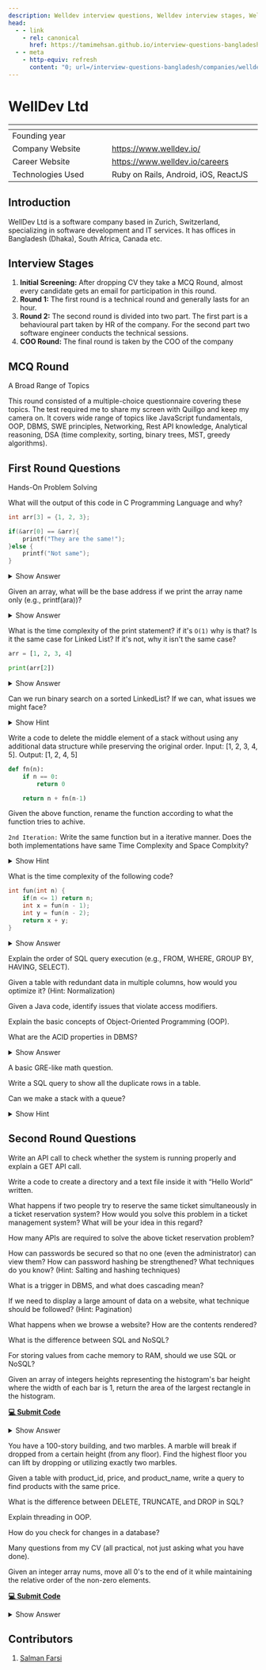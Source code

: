 ```yaml
---
description: Welldev interview questions, Welldev interview stages, Welldev interview details, Welldev interview question and answers
head:
  - - link
    - rel: canonical
      href: https://tamimehsan.github.io/interview-questions-bangladesh/companies/welldev
  - - meta
    - http-equiv: refresh
      content: "0; url=/interview-questions-bangladesh/companies/welldev"
---
```

# WellDev Ltd

| <img width="441" height="1"> | <img width="441" height="1"> |
| :-| :- |
| Founding year | |
| Company Website | https://www.welldev.io/ |
| Career Website | https://www.welldev.io/careers |
| Technologies Used| Ruby on Rails, Android, iOS, ReactJS |

## Introduction

WellDev Ltd is a software company based in Zurich, Switzerland, specializing in software development and IT services. It has offices in Bangladesh (Dhaka), South Africa, Canada etc.

## Interview Stages

1. **Initial Screening:** After dropping CV they take a MCQ Round, almost every candidate gets an email for participation in this round.
2. **Round 1:** The first round is a technical round and generally lasts for an hour.
3. **Round 2:** The second round is divided into two part. The first part is a behavioural part taken by HR of the company. For the second part two software engineer conducts the technical sessions.
4. **COO Round:** The final round is taken by the COO of the company

## MCQ Round

A Broad Range of Topics

This round consisted of a multiple-choice questionnaire covering these topics. The test required me to share my screen with Quillgo and keep my camera on. It covers wide range of topics like JavaScript fundamentals, OOP, DBMS, SWE principles, Networking, Rest API knowledge, Analytical reasoning, DSA (time complexity, sorting, binary trees, MST, greedy algorithms).

## First Round Questions

Hands-On Problem Solving

<article>

What will the output of this code in C Programming Language and why?

```C
int arr[3] = {1, 2, 3};

if(&arr[0] == &arr){
    printf("They are the same!");
}else {
    printf("Not same");
}
```

<details><summary>Show Answer</summary>

The name of the array is a pointer to the first item of the Array.
So it will print "They are the same!"

</details>
</article>

<article>

Given an array, what will be the base address if we print the array name only (e.g., printf(ara))?
<details><summary>Show Answer</summary>

It will print the address of the first item of the array.
In C, you can't pass array to functions by "Pass by value".
So when you pass an array to an function (for example: printf(arr)),
the compiler will actually pass the pointer to the first element. 
You can easily test this hypothesis by doing something like this:

```C
int arr[1] = {100};

if(arr == &arr){
    printf("Yay!\n");
}

if(arr == &arr[0]){
    printf("Damn!");
}
```

The above code should print

```bash
Yay!
Damn!
```

</details>
</article>

<article>

What is the time complexity of the print statement?
if it's `O(1)` why is that? Is it the same case for Linked List?
If it's not, why it isn't the same case?
```python
arr = [1, 2, 3, 4]

print(arr[2])
```
<details><summary>Show Answer</summary>

`Tip:`
Learn about stack and heap memory and their use cases when memory is allocated.
Learn about compile time and runtime memory allocation.

</details>
</article>

<article>

Can we run binary search on a sorted LinkedList? If we can, what issues we might face?
<details><summary>Show Hint</summary>

Think about how and why arrays can be divided easily but LinkedList can't be.
</details>
</article>

<article>

Write a code to delete the middle element of a stack without using any additional data structure while preserving the original order. Input: [1, 2, 3, 4, 5]. Output: [1, 2, 4, 5]
</article>

<article>

```python
def fn(n):
    if n == 0:
        return 0

    return n + fn(n-1)
```

Given the above function, rename the function according to what the function tries to achive.

`2nd Iteration:`
Write the same function but in a iterative manner.
Does the both implementations have same Time Complexity and Space Complxity?

<details><summary>Show Hint</summary>

Write down the stack trace of the recursive function and try to speak aloud while doing so.
After getting what the function returns, rename the function accordingly.

For the second iterations, a simple loop will be the answer.
However, think deeply about the fundamental difference between the two implementations.
One of the implementation uses a Data structure, one doesn't. So their space complexity won't be same.

</details>
</article>

<article>

What is the time complexity of the following code?

```C
int fun(int n) {
    if(n <= 1) return n;
    int x = fun(n - 1);
    int y = fun(n - 2);
    return x + y;
}
```

<details><summary>Show Answer</summary>

</details>
</article>

<article>

Explain the order of SQL query execution (e.g., FROM, WHERE, GROUP BY, HAVING, SELECT).

</article>

<article>

Given a table with redundant data in multiple columns, how would you optimize it? (Hint: Normalization)
</article>

<article>

Given a Java code, identify issues that violate access modifiers.
</article>

<article>

Explain the basic concepts of Object-Oriented Programming (OOP).
</article>

<article>

What are the ACID properties in DBMS?
<details><summary>Show Answer</summary>

ACID is a set of properties of database transactions intended to guarantee data validity despite errors, power failures, and other mishaps. Databases that support this are called ACID compliance. The properties are

- **Atomicity:** Each statement in a transaction (to read, write, update or delete data) is treated as a single unit. Either the entire statement is executed, or none of it is executed.
- **Consistency:** Ensures the databases remain consistent following some predefined business logic both before and after the transaction
- **Isolation:** Each transaction executes in such a way that one is not affected by other s though they were occurring only one.
- **Durability:** The data changes by a successfull transaction is saved even in the event of system failure

> [!IMPORTANT]
> Atomicity, isolation and durability are properties of the database, whereas consistency is a property of the application. The C in ACID was tossed in to make the acronym work. [ref: Martin Kleppmann, Designing Data Intensive Applications]

</details>
</article>

<article>

A basic GRE-like math question.
</article>

<article>

Write a SQL query to show all the duplicate rows in a table.
</article>

<article>

Can we make a stack with a queue?
<details><summary>Show Hint</summary>

Think multiple queue.
</details>
</article>

## Second Round Questions

<article>

Write an API call to check whether the system is running properly and explain a GET API call.
</article>

<article>

Write a code to create a directory and a text file inside it with “Hello World” written.
</article>

<article>

What happens if two people try to reserve the same ticket simultaneously in a ticket reservation system? How would you solve this problem in a ticket management system? What will be your idea in this regard?
</article>

<article>

How many APIs are required to solve the above ticket reservation problem?
</article>

<article>

How can passwords be secured so that no one (even the administrator) can view them? How can password hashing be strengthened? What techniques do you know? (Hint: Salting and hashing techniques)
</article>

<article>

What is a trigger in DBMS, and what does cascading mean?
</article>

<article>

If we need to display a large amount of data on a website, what technique should be followed? (Hint: Pagination)
</article>

<article>

What happens when we browse a website? How are the contents rendered?
</article>

<article>

What is the difference between SQL and NoSQL?
</article>

<article>

For storing values from cache memory to RAM, should we use SQL or NoSQL?
</article>

<article>

Given an array of integers heights representing the histogram's bar height where the width of each bar is 1, return the area of the largest rectangle in the histogram.

[**💻 Submit Code**](https://leetcode.com/problems/largest-rectangle-in-histogram/description/)
<details><summary>Show Answer</summary>

::: code-group

```C++ [Stack]
// src: https://www.geeksforgeeks.org/largest-rectangular-area-in-a-histogram-using-stack/
int largestRectangleArea(vector<int>& hist) {
    int n = hist.size();
    stack<int> s;

    int max_area = 0;
    int tp;
    int area_with_top;
    int i = 0;
    while (i < n) {
        if (s.empty() || hist[s.top()] <= hist[i]){
            s.push(i++);
        } else {
            tp = s.top();
            s.pop();

            area_with_top = hist[tp] * (s.empty() ? i : i - s.top() - 1);
            max_area = max(max_area,area_with_top);
        }
    }

    while (s.empty() == false) {
        tp = s.top();
        s.pop();

        area_with_top = hist[tp] * (s.empty() ? i : i - s.top() - 1);
        max_area = max(max_area,area_with_top);
    }

    return max_area;
}
```

```C++ [Segment Tree]
#include <bits/stdc++.h>
using namespace std;
#define ll long long
#define pii pair<ll,ll>
#define F first
#define S second
const int MAX = 1e9+5;
const int N = 200005;
pii segtree[4*N];
int ara[N],n;

void build(int node,int l,int r ){
    if( l == r ){
        segtree[node] = {ara[l],l};
        return;
    }
    int mid = (l+r)/2;
    build(node*2,l,mid);
    build(node*2+1,mid+1,r);
    segtree[node] = min( segtree[node*2],segtree[node*2+1] );
}

pii query(int node,int L,int R,int l,int r){
    if( l>R or r<L ) return {MAX,-1};
    if( l>=L and r<=R ) return segtree[node];
    int mid = (l+r)/2;
    return min( query(node*2,L,R,l,mid), query(node*2+1,L,R,mid+1,r) );
}

ll getRect(int l,int r){
    if( l>r ) return 0;
    auto pp = query(1,l,r,0,n-1);
    ll res = (r-l+1)*pp.F;
    return max({ res, getRect(l,pp.S-1),getRect(pp.S+1,r) });
}
int main(){
    cin>>n;
    for(int i=0;i<n;i++) cin>>ara[i];
    build(1,0,n-1);

    cout<<getRect(0,n-1);
}
```

:::

</details>
</article>

<article>

You have a 100-story building, and two marbles. A marble will break if dropped from a certain height (from any floor). Find the highest floor you can lift by dropping or utilizing exactly two marbles.
</article>

<article>

Given a table with product_id, price, and product_name, write a query to find products with the same price.
</article>

<article>

What is the difference between DELETE, TRUNCATE, and DROP in SQL?
</article>

<article>

Explain threading in OOP.
</article>

<article>

How do you check for changes in a database?
</article>

<article>

Many questions from my CV (all practical, not just asking what you have done).
</article>

<article>

Given an integer array nums, move all 0's to the end of it while maintaining the relative order of the non-zero elements.

[**💻 Submit Code**](https://leetcode.com/problems/move-zeroes/description/)
<details><summary>Show Answer</summary>

```C++
void moveZeroes(vector<int>& nums) {
    int i = 0;
    for(int j=0;j<nums.size();j++){
        swap(nums[i], nums[j]);
        if( nums[i] != 0 ) i++;
    }
}
```

</details>
</article>

## Contributors

1. [Salman Farsi](https://www.linkedin.com/in/salmanfarsi0/)
